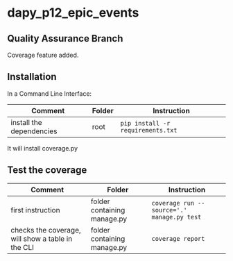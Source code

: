 # dapy_p12_epic_events

## Quality Assurance Branch

Coverage feature added.

## Installation

In a Command Line Interface:

| Comment                                    | Folder                | Instruction                                                             |
|--------------------------------------------|-----------------------|-------------------------------------------------------------------------|
| install the dependencies                   | root                  | ```pip install -r requirements.txt```                                   |

It will install coverage.py

## Test the coverage

| Comment                                           | Folder                       | Instruction                                          |
|---------------------------------------------------|------------------------------|------------------------------------------------------|
| first instruction                                 | folder containing manage.py  | ``` coverage run --source='.' manage.py test  ```    |
| checks the coverage, will show a table in the CLI | folder containing manage.py  | ``` coverage report ```                              |
